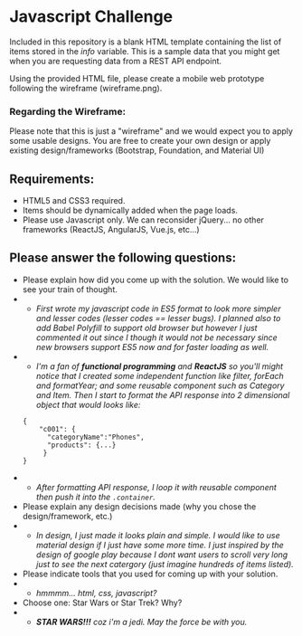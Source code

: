 # Javascript Challenge

Included in this repository is a blank HTML template containing the list of items stored in the *info* variable. This is a sample data that you might get when you are requesting data from a REST API endpoint.

Using the provided HTML file, please create a mobile web prototype following the wireframe (wireframe.png). 

### Regarding the Wireframe:
Please note that this is just a "wireframe" and we would expect you to apply some usable designs. 
You are free to create your own design or apply existing design/frameworks (Bootstrap, Foundation, and Material UI)

## Requirements:
* HTML5 and CSS3 required.
* Items should be dynamically added when the page loads.
* Please use Javascript only. We can reconsider jQuery... no other frameworks (ReactJS, AngularJS, Vue.js, etc...)


## Please answer the following questions:
* Please explain how did you come up with the solution. We would like to see your train of thought.
*  * *First  wrote my javascript code in ES5 format to look more simpler and lesser codes (lesser codes == lesser bugs). I planned also to add Babel Polyfill to support old browser but however I just commented it out since I though it would not be necessary since new browsers support ES5 now and for faster loading as well.*
*   *  *I'm a fan of **functional programming** and **ReactJS** so you'll might notice that I created some independent function like filter, forEach and formatYear; and some reusable component such as Category and Item. Then I start to format the API response into 2 dimensional object that would looks like:*
	```
    {
    	"c001": {
          "categoryName":"Phones",
          "products": {...}
         }
    }
    ```
* * *After formatting API response, I loop it with reusable component then push it into the `.container`.*
* Please explain any design decisions made (why you chose the design/framework, etc.)
* * *In design, I just made it looks plain and simple. I would like to use material design if I just have some more time. I just inspired by the design of google play because I dont want users to scroll very long just to see the next catergory (just imagine hundreds of items listed).*
* Please indicate tools that you used for coming up with your solution.
* * *hmmmm... html, css, javascript?*
* Choose one: Star Wars or Star Trek? Why?
* * ***STAR WARS!!!** coz i'm a jedi. May the force be with you.*
